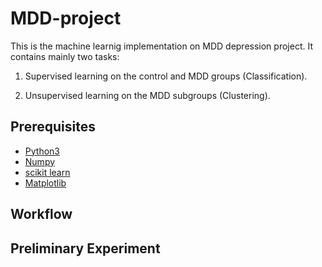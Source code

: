# MDD-project
This is the machine learnig implementation on MDD depression project. It contains mainly two tasks:
1. Supervised learning on the control and MDD groups (Classification).

2. Unsupervised learning on the MDD subgroups (Clustering). 

## Prerequisites
- [Python3](https://www.python.org/)
- [Numpy](https://numpy.org/)
- [scikit learn](https://scikit-learn.org)
- [Matplotlib](https://matplotlib.org/)

## Workflow


## Preliminary Experiment
